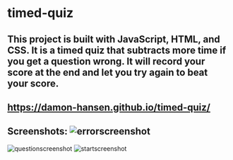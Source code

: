 # timed-quiz

## This project is built with JavaScript, HTML, and CSS. It is a timed quiz that subtracts more time if you get a question wrong. It will record your score at the end and let you try again to beat your score.

## https://damon-hansen.github.io/timed-quiz/

## Screenshots: ![errorscreenshot](https://user-images.githubusercontent.com/95259338/150707619-c4483593-c7d6-4c4b-b24b-fd598fad0f4d.PNG)
![questionscreenshot](https://user-images.githubusercontent.com/95259338/150707627-b0f50e6f-923a-4174-94a5-481e025539db.PNG)
![startscreenshot](https://user-images.githubusercontent.com/95259338/150707628-af5035a6-b5a2-49a3-aa7c-214d506f9e7b.PNG)
